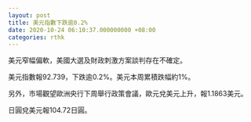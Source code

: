 ```yaml
---
layout: post
title: 美元指數下跌逾0.2%
date: 2020-10-24 06:10:37.000000000 +08:00
categories: rthk
---
```


美元窄幅偏軟，美國大選及財政刺激方案談判存在不確定。

美元指數報92.739，下跌逾0.2%。美元本周累積跌幅約1%。

另外，市場觀望歐洲央行下周舉行政策會議，歐元兌美元上升，報1.1863美元。

日圓兌美元報104.72日圓。
